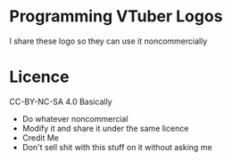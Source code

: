 # Programming VTuber Logos
I share these logo so they can use it noncommercially

# Licence
CC-BY-NC-SA 4.0
Basically
- Do whatever noncommercial
- Modify it and share it under the same licence
- Credit Me
- Don't sell shit with this stuff on it without asking me
